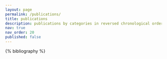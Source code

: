 ```yaml
---
layout: page
permalink: /publications/
title: publications
description: publications by categories in reversed chronological order. generated by jekyll-scholar.
nav: true
nav_order: 20
published: false
---
```


<!-- _pages/publications.md -->
<div class="publications">

{% bibliography %}

</div>

